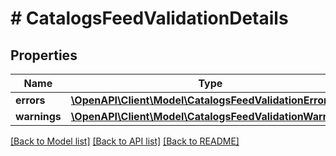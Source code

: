 # # CatalogsFeedValidationDetails

## Properties

Name | Type | Description | Notes
------------ | ------------- | ------------- | -------------
**errors** | [**\OpenAPI\Client\Model\CatalogsFeedValidationErrors**](CatalogsFeedValidationErrors.md) |  |
**warnings** | [**\OpenAPI\Client\Model\CatalogsFeedValidationWarnings**](CatalogsFeedValidationWarnings.md) |  |

[[Back to Model list]](../../README.md#models) [[Back to API list]](../../README.md#endpoints) [[Back to README]](../../README.md)
